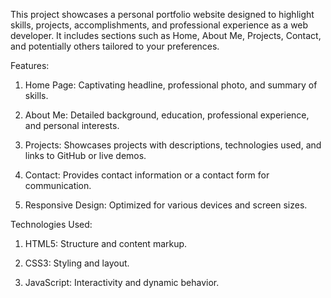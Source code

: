 This project showcases a personal portfolio website designed to highlight skills, projects, accomplishments, and professional experience as a web developer. It includes sections such as Home, About Me, Projects, Contact, and potentially others tailored to your preferences.

Features:

1. Home Page: Captivating headline, professional photo, and summary of skills.

2. About Me: Detailed background, education, professional experience, and personal interests.

3. Projects: Showcases projects with descriptions, technologies used, and links to GitHub or live demos.

4. Contact: Provides contact information or a contact form for communication.

5. Responsive Design: Optimized for various devices and screen sizes.

Technologies Used:

1. HTML5: Structure and content markup.

2. CSS3: Styling and layout.

3. JavaScript: Interactivity and dynamic behavior.
